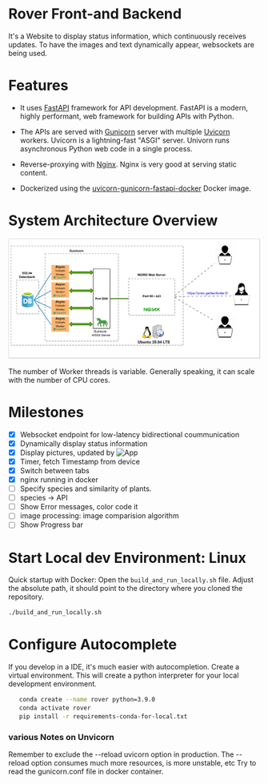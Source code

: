 # Rover Front-and Backend
It's a Website to display status information, which continuously receives updates. To have the images and text dynamically appear, websockets are being used. 


# Features
* It uses [FastAPI](https://fastapi.tiangolo.com/) framework for API development. FastAPI is a modern, highly performant, web framework for building APIs with Python.

* The APIs are served with [Gunicorn](https://gunicorn.org/) server with multiple [Uvicorn](https://www.uvicorn.org/) workers. Uvicorn is a lightning-fast "ASGI" server. Univorn runs asynchronous Python web code in a single process.

* Reverse-proxying with [Nginx](https://www.nginx.com). Nginx is very good at serving static content. 

* Dockerized using the [uvicorn-gunicorn-fastapi-docker](https://github.com/tiangolo/uvicorn-gunicorn-fastapi-docker) Docker image.

# System Architecture Overview
![](https://github.com/cyrillkuettel/rover/blob/main/doc/diagram/w.png)

The number of Worker threads is variable. Generally speaking, it can scale with the number of CPU cores.

# Milestones
- [x] Websocket endpoint for low-latency bidirectional coummunication
- [x] Dynamically display status information
- [X] Display pictures, updated by ![App](https://github.com/cyrillkuettel/ecstatic-pilot)
- [x] Timer, fetch Timestamp from device
- [X] Switch between tabs
- [x] nginx running in docker
- [ ] Specify species and similarity of plants.
- [ ] species -> API
- [ ] Show Error messages, color code it
- [ ] image processing: image comparision algorithm
- [ ] Show Progress bar

# Start Local dev Environment: Linux
Quick startup with Docker:
Open the `build_and_run_locally.sh` file.
Adjust the absolute path, it should point to the directory where you cloned the repository.
 ```bash
 ./build_and_run_locally.sh
```

# Configure Autocomplete
If you develop in a IDE, it's much easier with autocompletion.
Create a virtual environment. This will create a python interpreter for your local development environment. 

```bash
   conda create --name rover python=3.9.0
   conda activate rover
   pip install -r requirements-conda-for-local.txt 
```
### various Notes on Unvicorn
Remember to exclude the --reload uvicorn option in production. The --reload option consumes much more resources, is more unstable, etc
Try to read the gunicorn.conf file in docker container. 


